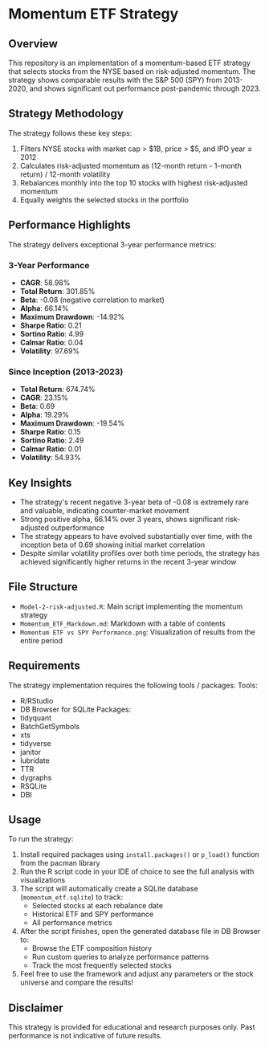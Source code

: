 # Momentum ETF Strategy

## Overview
This repository is an implementation of a momentum-based ETF strategy that selects stocks from the NYSE based on risk-adjusted momentum. The strategy shows comparable results with the S&P 500 (SPY) from 2013-2020, and shows significant out performance post-pandemic through 2023.

## Strategy Methodology
The strategy follows these key steps:
1. Filters NYSE stocks with market cap > $1B, price > $5, and IPO year ≤ 2012
2. Calculates risk-adjusted momentum as (12-month return - 1-month return) / 12-month volatility
3. Rebalances monthly into the top 10 stocks with highest risk-adjusted momentum
4. Equally weights the selected stocks in the portfolio

## Performance Highlights
The strategy delivers exceptional 3-year performance metrics:

### 3-Year Performance
- **CAGR**: 58.98%
- **Total Return**: 301.85%
- **Beta**: -0.08 (negative correlation to market)
- **Alpha**: 66.14%
- **Maximum Drawdown**: -14.92%
- **Sharpe Ratio**: 0.21
- **Sortino Ratio**: 4.99
- **Calmar Ratio**: 0.04
- **Volatility**: 97.69%

### Since Inception (2013-2023)
- **Total Return**: 674.74%
- **CAGR**: 23.15%
- **Beta**: 0.69
- **Alpha**: 19.29%
- **Maximum Drawdown**: -19.54%
- **Sharpe Ratio**: 0.15
- **Sortino Ratio**: 2.49
- **Calmar Ratio**: 0.01
- **Volatility**: 54.93%

## Key Insights
- The strategy's recent negative 3-year beta of -0.08 is extremely rare and valuable, indicating counter-market movement
- Strong positive alpha, 66.14% over 3 years, shows significant risk-adjusted outperformance
- The strategy appears to have evolved substantially over time, with the inception beta of 0.69 showing initial market correlation
- Despite similar volatility profiles over both time periods, the strategy has achieved significantly higher returns in the recent 3-year window

## File Structure
- `Model-2-risk-adjusted.R`: Main script implementing the momentum strategy
- `Momentum_ETF_Markdown.md`: Markdown with a table of contents
- `Momentum ETF vs SPY Performance.png`: Visualization of results from the entire period

## Requirements
The strategy implementation requires the following tools / packages:
Tools:
- R/RStudio
- DB Browser for SQLite
Packages:
- tidyquant
- BatchGetSymbols
- xts
- tidyverse
- janitor
- lubridate
- TTR
- dygraphs
- RSQLite
- DBI

## Usage
To run the strategy:
1. Install required packages using `install.packages()` or `p_load()` function from the pacman library
2. Run the R script code in your IDE of choice to see the full analysis with visualizations
3. The script will automatically create a SQLite database (`momentum_etf.sqlite`) to track:
   - Selected stocks at each rebalance date
   - Historical ETF and SPY performance
   - All performance metrics
4. After the script finishes, open the generated database file in DB Browser to:
   - Browse the ETF composition history
   - Run custom queries to analyze performance patterns
   - Track the most frequently selected stocks
5. Feel free to use the framework and adjust any parameters or the stock universe and compare the results!

## Disclaimer
This strategy is provided for educational and research purposes only. Past performance is not indicative of future results.
